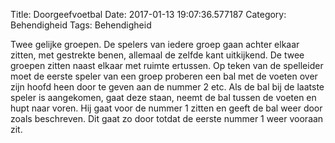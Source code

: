 Title: Doorgeefvoetbal
Date: 2017-01-13 19:07:36.577187
Category: Behendigheid
Tags: Behendigheid

Twee gelijke groepen. De spelers van iedere groep gaan achter elkaar zitten, met gestrekte benen, allemaal de zelfde kant uitkijkend. De twee groepen zitten naast elkaar met ruimte ertussen. Op teken van de spelleider moet de eerste speler van een groep proberen een bal met de voeten over zijn hoofd heen door te geven aan de nummer 2 etc. Als de bal bij de laatste speler is aangekomen, gaat deze staan, neemt de bal tussen de voeten en hupt naar voren. Hij gaat voor de nummer 1 zitten en geeft de bal weer door zoals beschreven. Dit gaat zo door totdat de eerste nummer 1 weer vooraan zit.